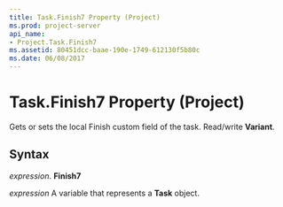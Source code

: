 ```yaml
---
title: Task.Finish7 Property (Project)
ms.prod: project-server
api_name:
- Project.Task.Finish7
ms.assetid: 80451dcc-baae-190e-1749-612130f5b80c
ms.date: 06/08/2017
---
```



# Task.Finish7 Property (Project)

Gets or sets the local Finish custom field of the task. Read/write **Variant**.


## Syntax

 _expression_. **Finish7**

 _expression_ A variable that represents a **Task** object.


